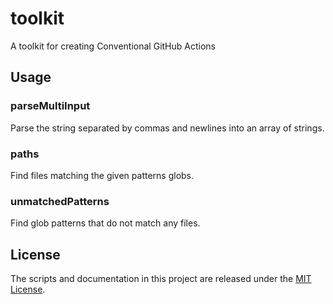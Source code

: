 # toolkit

A toolkit for creating Conventional GitHub Actions 

## Usage

### parseMultiInput

Parse the string separated by commas and newlines into an array of strings.

### paths

Find files matching the given patterns globs.

### unmatchedPatterns

Find glob patterns that do not match any files.

## License

The scripts and documentation in this project are released under the [MIT License](LICENSE).
